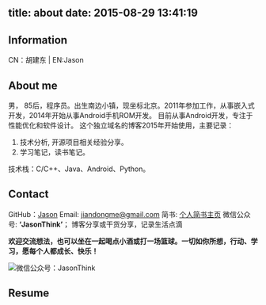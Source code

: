 title: about
date: 2015-08-29 13:41:19
---

Information
-------------

CN：胡建东 | EN:Jason

About me
----------
男， 85后，程序员。出生南边小镇，现坐标北京。2011年参加工作，从事嵌入式开发，2014年开始从事Android手机ROM开发。
目前从事Android开发，专注于性能优化和软件设计。
这个独立域名的博客2015年开始使用，主要记录：

1. 技术分析, 开源项目相关经验分享。
2. 学习笔记，读书笔记。

技术栈：C/C++、Java、Android、Python。

Contact
---------

GitHub：[Jason](https://github.com/jasonim)
Email: jiandongme@gmail.com
简书: [个人简书主页](http://www.jianshu.com/users/e927ce2600f8/latest_articles)
微信公众号: **‘JasonThink’**； 博客分享或干货分享，记录生活点滴


**欢迎交流想法，也可以坐在一起喝点小酒或打一场篮球。一切如你所想，行动、学习，愿每个人都成长、快乐！**

![微信公众号：JasonThink](http://7xnilf.com1.z0.glb.clouddn.com/weixin.jpg)


Resume
--------
